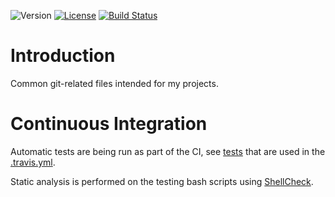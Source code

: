 ![Version](https://img.shields.io/badge/version-1.0.1-green.svg)
[![License](https://img.shields.io/badge/license-MIT_License-green.svg?style=flat)](LICENSE)
[![Build Status](https://travis-ci.org/karel-burda/git-helpers.svg?branch=develop)](https://travis-ci.org/karel-burda/git-helpers)

# Introduction
Common git-related files intended for my projects.

# Continuous Integration
Automatic tests are being run as part of the CI, see [tests](tests/integration) that are used in the [.travis.yml](.travis.yml).

Static analysis is performed on the testing bash scripts using [ShellCheck](https://github.com/koalaman/shellcheck).
